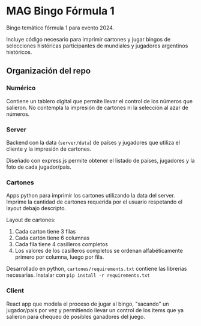 # MAG Bingo Fórmula 1

Bingo temático fórmula 1 para evento 2024.

Incluye código necesario para imprimir cartones y jugar bingos de selecciones históricas participantes de mundiales y jugadores argentinos históricos.

## Organización del repo

### Numérico

Contiene un tablero dígital que permite llevar el control de los números que salieron. No contempla la impresión de cartones ni la selección al azar de números.

### Server

Backend con la data (`server/data`) de países y jugadores que utiliza el cliente y la impresión de cartones.

Diseñado con express.js permite obtener el listado de países, jugadores y la foto de cada jugador/país.

### Cartones

Apps python para imprimir los cartones utilizando la data del server. Imprime la cantidad de cartones requerida por el usuario respetando el layout debajo descripto.

Layout de cartones:

1. Cada carton tiene 3 filas
2. Cada cartón tiene 6 columnas
3. Cada fila tiene 4 casilleros completos
4. Los valores de los casilleros completos se ordenan alfabéticamente primero por columna, luego por fila.

Desarrollado en python, `cartones/requirements.txt` contiene las librerías necesarias. Instalar con `pip install -r requirements.txt`

### Client

React app que modela el proceso de jugar al bingo, "sacando" un jugador/país por vez y permitiendo llevar un control de los items que ya salieron para chequeo de posibles ganadores del juego.
